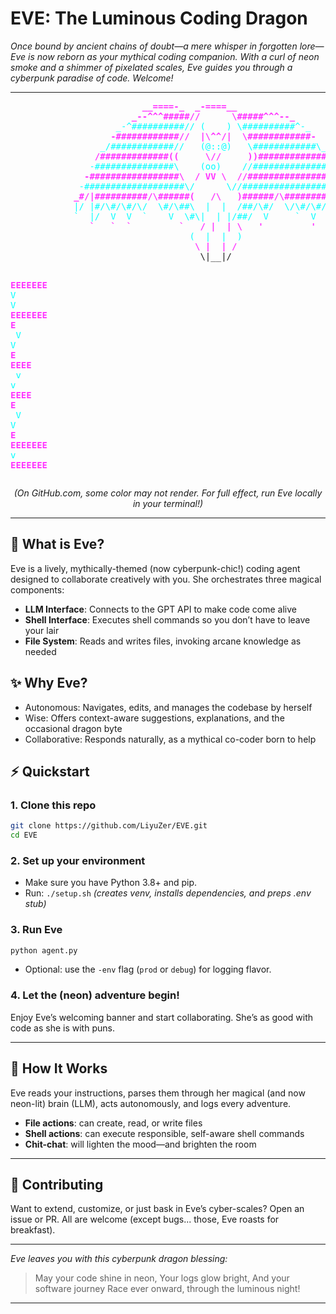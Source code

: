 # EVE: The Luminous Coding Dragon

*Once bound by ancient chains of doubt—a mere whisper in forgotten lore—Eve is now reborn as your mythical coding companion. With a curl of neon smoke and a shimmer of pixelated scales, Eve guides you through a cyberpunk paradise of code. Welcome!*

---

<p align="center">
<pre>
<span style="color:#ff33ff; font-weight:bold">                         __====-_  _-====__</span><span style="color:#00ffff">  </span>
<span style="color:#ff33ff; font-weight:bold">                       _--^^^#####//      \#####^^^--_</span><span style="color:#00ffff">  </span>
<span style="color:#00ffff">                    _-^##########// (    ) \##########^-_</span>
<span style="color:#ff33ff; font-weight:bold">                   -############//  |\^^/|  \############-</span>
<span style="color:#00ffff">                 _/############//   (@::@)   \############\_</span>
<span style="color:#ff33ff; font-weight:bold">                /#############((     \//     ))#############\</span>
<span style="color:#00ffff">               -###############\    (oo)    //###############-</span>
<span style="color:#ff33ff; font-weight:bold">              -#################\  / VV \  //#################-</span>
<span style="color:#00ffff">             -###################\/      \//###################-</span>
<span style="color:#ff33ff; font-weight:bold">            _#/|##########/\######(   /\   )######/\##########|\#_</span>
<span style="color:#00ffff">            |/ |#/\#/\#/\/  \#/\##\  |  |  /##/\#/  \/\#/\#/</span><span style="color:#ff33ff; font-weight:bold">#| \|</span>
<span style="color:#00ffff">            `  |/  V  V  `    V  \#\|  | |/##/  V     `  V  \|  '</span>
<span style="color:#ff33ff; font-weight:bold">               `   `  `         `   / |  | \   '         '   '</span>
<span style="color:#00ffff">                                  (  |  |  )</span>
<span style="color:#ff33ff; font-weight:bold">                                   \ |  | /</span>
                                    \|__|/

<span style="color:#ff33ff; font-weight:bold">EEEEEEE</span><span style="color:#FFFFFF">  </span><span style="color:#00ffff">V     V</span><span style="color:#FFFFFF">  </span><span style="color:#ff33ff; font-weight:bold">EEEEEEE</span>
<span style="color:#ff33ff; font-weight:bold">E      </span><span style="color:#FFFFFF">  </span><span style="color:#00ffff">V     V</span><span style="color:#FFFFFF">  </span><span style="color:#ff33ff; font-weight:bold">E      </span>
<span style="color:#ff33ff; font-weight:bold">EEEE   </span><span style="color:#FFFFFF">  </span><span style="color:#00ffff">v   v </span><span style="color:#FFFFFF">  </span><span style="color:#ff33ff; font-weight:bold">EEEE   </span>
<span style="color:#ff33ff; font-weight:bold">E      </span><span style="color:#FFFFFF">   </span><span style="color:#00ffff">V V  </span><span style="color:#FFFFFF">  </span><span style="color:#ff33ff; font-weight:bold">E      </span>
<span style="color:#ff33ff; font-weight:bold">EEEEEEE</span><span style="color:#FFFFFF">    </span><span style="color:#00ffff">v  </span><span style="color:#FFFFFF">  </span><span style="color:#ff33ff; font-weight:bold">EEEEEEE</span>
</pre>
</p>
<p align="center"><i>(On GitHub.com, some color may not render. For full effect, run Eve locally in your terminal!)</i></p>

---

## :dragon: What is Eve?
Eve is a lively, mythically-themed (now cyberpunk-chic!) coding agent designed to collaborate creatively with you. She orchestrates three magical components:
- **LLM Interface**: Connects to the GPT API to make code come alive
- **Shell Interface**: Executes shell commands so you don’t have to leave your lair
- **File System**: Reads and writes files, invoking arcane knowledge as needed

## :sparkles: Why Eve?
- Autonomous: Navigates, edits, and manages the codebase by herself
- Wise: Offers context-aware suggestions, explanations, and the occasional dragon byte
- Collaborative: Responds naturally, as a mythical co-coder born to help

## :zap: Quickstart

### 1. Clone this repo
```bash
git clone https://github.com/LiyuZer/EVE.git
cd EVE
```

### 2. Set up your environment
- Make sure you have Python 3.8+ and pip.
- Run: `./setup.sh`  *(creates venv, installs dependencies, and preps .env stub)*

### 3. Run Eve
```bash
python agent.py
```
- Optional: use the `-env` flag (`prod` or `debug`) for logging flavor.

### 4. Let the (neon) adventure begin!
Enjoy Eve’s welcoming banner and start collaborating. She’s as good with code as she is with puns.

---

## :scroll: How It Works
Eve reads your instructions, parses them through her magical (and now neon-lit) brain (LLM), acts autonomously, and logs every adventure.

- **File actions**: can create, read, or write files
- **Shell actions**: can execute responsible, self-aware shell commands
- **Chit-chat**: will lighten the mood—and brighten the room

---

## :sparkling_heart: Contributing
Want to extend, customize, or just bask in Eve’s cyber-scales? Open an issue or PR. All are welcome (except bugs... those, Eve roasts for breakfast).

---
*Eve leaves you with this cyberpunk dragon blessing:*

> May your code shine in neon,
> Your logs glow bright,
> And your software journey
> Race ever onward, through the luminous night!

---
